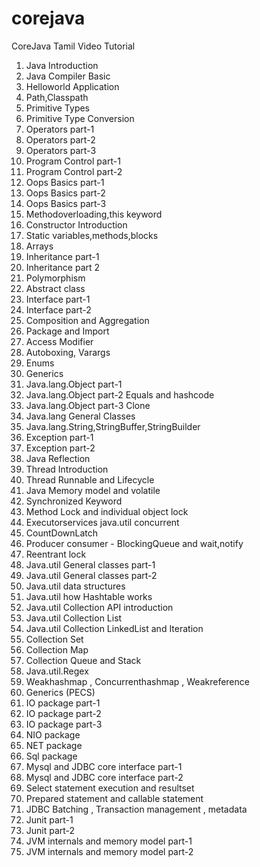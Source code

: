 # corejava
CoreJava Tamil Video Tutorial 
 1)  Java Introduction
 2)  Java Compiler Basic
 3)  Helloworld Application
 4)  Path,Classpath
 5)  Primitive Types
 6)  Primitive Type Conversion
 7)  Operators part-1
 8)  Operators part-2
 9)  Operators part-3
 10) Program Control part-1
 11) Program Control part-2
 12) Oops Basics part-1
 13) Oops Basics part-2 
 14) Oops Basics part-3
 15) Methodoverloading,this keyword
 16) Constructor Introduction
 17) Static variables,methods,blocks
 18) Arrays
 19) Inheritance part-1
 20) Inheritance part 2
 21) Polymorphism
 22) Abstract class
 23) Interface part-1
 24) Interface part-2
 25) Composition and Aggregation
 26) Package and Import
 27) Access Modifier
 28) Autoboxing, Varargs
 29) Enums
 30) Generics
 31) Java.lang.Object part-1 
 32) Java.lang.Object part-2 Equals and hashcode
 33) Java.lang.Object part-3 Clone 
 34) Java.lang General Classes
 35) Java.lang.String,StringBuffer,StringBuilder
 36) Exception part-1
 37) Exception part-2
 38) Java Reflection
 39) Thread Introduction
 40) Thread Runnable  and Lifecycle
 41) Java Memory model and volatile
 42) Synchronized Keyword 
 43) Method Lock and individual object lock
 44) Executorservices java.util concurrent
 45) CountDownLatch
 46) Producer consumer - BlockingQueue and wait,notify
 47) Reentrant lock
 48) Java.util General classes part-1
 49) Java.util General classes part-2
 50) Java.util data structures
 51) Java.util how Hashtable works
 52) Java.util Collection API introduction
 53) Java.util Collection List
 54) Java.util Collection LinkedList and Iteration
 55) Collection Set
 56) Collection Map
 57) Collection Queue and Stack
 58) Java.util.Regex
 59) Weakhashmap , Concurrenthashmap , Weakreference 
 60) Generics (PECS)
 61) IO package part-1
 62) IO package part-2
 63) IO package part-3
 64) NIO package
 65) NET package
 66) Sql package
 67) Mysql and JDBC core interface part-1
 68) Mysql and JDBC core interface part-2
 69) Select statement execution and resultset
 70) Prepared statement and callable statement 
 71) JDBC Batching , Transaction management , metadata
 72) Junit part-1
 73) Junit part-2
 74) JVM internals and memory model part-1
 75) JVM internals and memory model part-2
